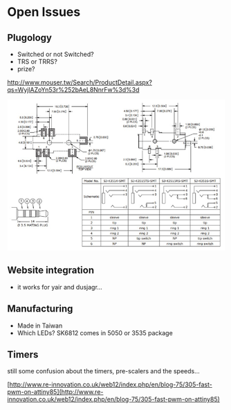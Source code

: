 # Open Issues

## Plugology

* Switched or not Switched?
* TRS or TRRS?
* prize?

http://www.mouser.tw/Search/ProductDetail.aspx?qs=WyjlAZoYn53r%252bAeL8NnrFw%3d%3d

![](images/schematics/TRRS_plug_layout.jpg)

## Website integration

* it works for yair and dusjagr...

## Manufacturing

* Made in Taiwan
* Which LEDs? SK6812 comes in 5050 or 3535 package

## Timers

still some confusion about the timers, pre-scalers and the speeds...

[http://www.re-innovation.co.uk/web12/index.php/en/blog-75/305-fast-pwm-on-attiny85](http://www.re-innovation.co.uk/web12/index.php/en/blog-75/305-fast-pwm-on-attiny85)

